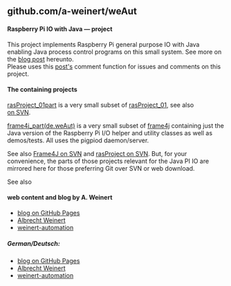 ## github.com/a-weinert/weAut

#### Raspberry Pi IO with Java &mdash; project

This project implements Raspberry Pi general purpose IO with Java enabling
Java process control programs on this small system. See more on the
[blog post](https://a-weinert.github.io/posts/2019/05/raspiGPIOjava.html "blog post on Raspberry Pi IO with Java")
hereunto.<br />
Please uses this
[post's](https://a-weinert.github.io/posts/2019/05/raspiGPIOjava.html "blog post on Raspberry Pi IO with Java")
comment function for issues and comments on this project.

#### The containing projects 

[rasProject_01part](https://github.com/a-weinert/weAut/tree/master/rasProject_01part)
is a very small subset of 
[rasProject_01](https://a-weinert.de/pub/raspberry4remoteServices.pdf "Raspberry for remote services"),
see also  
[on SVN](https://weinert-automation.de/svn/rasProject_01/ "use guest:guest").

[frame4j_part(de.weAut)](https://github.com/a-weinert/weAut/tree/master/frame4j_part/de/weAut)
is a very small subset of [frame4j](https://frame4j.de "a Java framework")
containing just the Java version of the Raspberry Pi I/O helper and 
utility classes as well as demos/tests. All uses the pigpiod daemon/server.

See also
[Frame4J on SVN](https://weinert-automation.de/svn/frame4j/ "use guest:guest")
and
[rasProject on SVN](https://weinert-automation.de/svn/rasProject_01/ "use guest:guest").
But, for your convenience, the parts of those projects relevant for the Java
PI IO are mirrored here for those preferring Git over SVN or web download.<br />


See also 

#### web content and blog by A. Weinert
+ [blog on GitHub Pages](https://a-weinert.github.io/index.html "blog startet April 2019")
+ [Albrecht Weinert](https://a-weinert.de/index_en.html "Albrecht's web site")
+ [weinert-automation](https://weinert-automation.de/index_en.html "development service consulting")

##### German/Deutsch:
- [blog on GitHub Pages](https://a-weinert.github.io/index_de.html "blog seit April 2019")
- [Albrecht Weinert](https://a-weinert.de/index.html "Albrecht Weinerts Web-Bereich")
- [weinert-automation](https://weinert-automation.de/index.html "Entwicklung Service Beratung")

